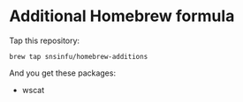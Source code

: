 # Additional Homebrew formula

Tap this repository:

```console
brew tap snsinfu/homebrew-additions
```

And you get these packages:

- wscat
